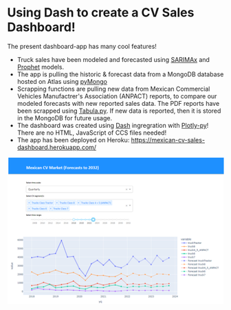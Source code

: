 # Using Dash to create a CV Sales Dashboard!

The present dashboard-app has many cool features!
- Truck sales have been modeled and forecasted using [SARIMAx](https://www.statsmodels.org/devel/generated/statsmodels.tsa.statespace.sarimax.SARIMAX.html) and [Prophet](https://facebook.github.io/prophet/) models.
- The app is pulling the historic & forecast data from a MongoDB database hosted on Atlas using [pyMongo](https://pymongo.readthedocs.io/en/stable/)
- Scrapping functions are pulling new data from Mexican Commercial Vehicles Manufactrer's Association (ANPACT) reports, to compare our modeled forecasts with new reported sales data. The PDF reports have been scrapped using [Tabula.py](https://pypi.org/project/tabula-py/). If new data is reported, then it is stored in the MongoDB for future usage.
- The dashboard was created using [Dash](https://dash.plotly.com/introduction) ingregration with [Plotly-py](https://plotly.com/python/)! There are no HTML, JavaScript of CCS files needed!
- The app has been deployed on Heroku: https://mexican-cv-sales-dashboard.herokuapp.com/

![image](img.PNG)
